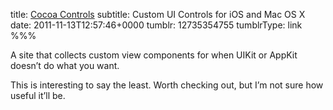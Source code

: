 title: [Cocoa Controls](http://cocoacontrols.com/)
subtitle: Custom UI Controls for iOS and Mac OS X
date: 2011-11-13T12:57:46+0000
tumblr: 12735354755
tumblrType: link
%%%

A site that collects custom view components for when UIKit or AppKit doesn’t do what you want.

This is interesting to say the least. Worth checking out, but I’m not sure how useful it’ll be.
